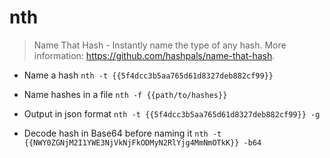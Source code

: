 # nth
> Name That Hash - Instantly name the type of any hash.
> More information: <https://github.com/hashpals/name-that-hash>.

- Name a hash
`nth -t {{5f4dcc3b5aa765d61d8327deb882cf99}}`

- Name hashes in a file
`nth -f {{path/to/hashes}}`

- Output in json format
`nth -t {{5f4dcc3b5aa765d61d8327deb882cf99}} -g`

- Decode hash in Base64 before naming it
`nth -t {{NWY0ZGNjM2I1YWE3NjVkNjFkODMyN2RlYjg4MmNmOTkK}} -b64`
